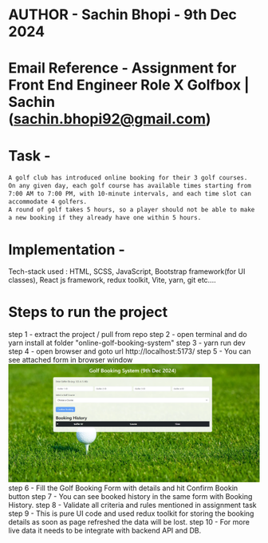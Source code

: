 # AUTHOR - Sachin Bhopi - 9th Dec 2024

# Email Reference - Assignment for Front End Engineer Role X Golfbox | Sachin (sachin.bhopi92@gmail.com)

# Task -

    A golf club has introduced online booking for their 3 golf courses.
    On any given day, each golf course has available times starting from 7:00 AM to 7:00 PM, with 10-minute intervals, and each time slot can accommodate 4 golfers.
    A round of golf takes 5 hours, so a player should not be able to make a new booking if they already have one within 5 hours.

# Implementation -

Tech-stack used :
HTML, SCSS, JavaScript, Bootstrap framework(for UI classes), React js framework, redux toolkit, Vite, yarn, git etc....

# Steps to run the project

step 1 - extract the project / pull from repo
step 2 - open terminal and do yarn install at folder "online-golf-booking-system"
step 3 - yarn run dev
step 4 - open browser and goto url http://localhost:5173/
step 5 - You can see attached form in browser window![alt text](image.png)
step 6 - Fill the Golf Booking Form with details and hit Confirm Bookin button
step 7 - You can see booked history in the same form with Booking History.
step 8 - Validate all criteria and rules mentioned in assignment task
step 9 - This is pure UI code and used redux toolkit for storing the booking details as soon as page refreshed the data will be lost.
step 10 - For more live data it needs to be integrate with backend API and DB.
